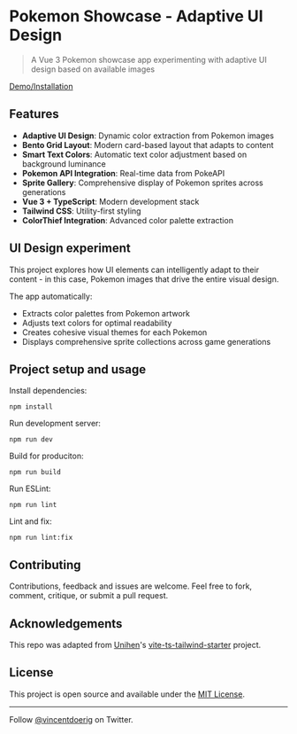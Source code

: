 # Pokemon Showcase - Adaptive UI Design

> A Vue 3 Pokemon showcase app experimenting with adaptive UI design based on available images

[Demo/Installation](https://vue3-typescript-tailwind-starter.vercel.app/)

## Features

- **Adaptive UI Design**: Dynamic color extraction from Pokemon images
- **Bento Grid Layout**: Modern card-based layout that adapts to content
- **Smart Text Colors**: Automatic text color adjustment based on background luminance
- **Pokemon API Integration**: Real-time data from PokeAPI
- **Sprite Gallery**: Comprehensive display of Pokemon sprites across generations
- **Vue 3 + TypeScript**: Modern development stack
- **Tailwind CSS**: Utility-first styling
- **ColorThief Integration**: Advanced color palette extraction

## UI Design experiment

This project explores how UI elements can intelligently adapt to their content - in this case, Pokemon images that drive the entire visual design.

The app automatically:
- Extracts color palettes from Pokemon artwork
- Adjusts text colors for optimal readability
- Creates cohesive visual themes for each Pokemon
- Displays comprehensive sprite collections across game generations

## Project setup and usage

Install dependencies:

```
npm install
```

Run development server:

```
npm run dev
```

Build for produciton:

```
npm run build
```

Run ESLint:

```
npm run lint
```

Lint and fix:

```
npm run lint:fix
```

## Contributing

Contributions, feedback and issues are welcome. Feel free to fork, comment, critique, or submit a pull request.

## Acknowledgements

This repo was adapted from [Unihen](https://twitter.com/uninen)'s [vite-ts-tailwind-starter](https://github.com/Uninen/vite-ts-tailwind-starter) project.

## License

This project is open source and available under the [MIT License](LICENSE).

---

Follow [@vincentdoerig](https://twitter.com/vincentdoerig) on Twitter.
